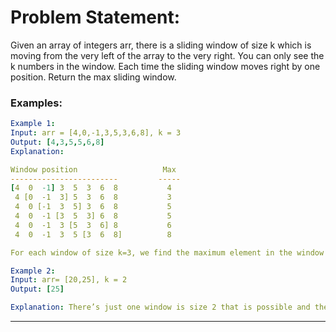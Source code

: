 # Problem Statement: 
Given an array of integers arr, there is a sliding window of size k which is moving from the very left of the array to the very right. You can only see the k numbers in the window. Each time the sliding window moves right by one position. Return the max sliding window.

### Examples:

```yaml
Example 1:
Input: arr = [4,0,-1,3,5,3,6,8], k = 3
Output: [4,3,5,5,6,8]
Explanation: 

Window position                   Max
------------------------         -----
[4  0  -1] 3  5  3  6  8           4
 4 [0  -1  3] 5  3  6  8           3
 4  0 [-1  3  5] 3  6  8           5
 4  0  -1 [3  5  3] 6  8           5
 4  0  -1  3 [5  3  6] 8           6
 4  0  -1  3  5 [3  6  8]          8

For each window of size k=3, we find the maximum element in the window and add it to our output array.

Example 2:
Input: arr= [20,25], k = 2
Output: [25]

Explanation: There’s just one window is size 2 that is possible and the maximum of the two elements is our answer.
```

---
